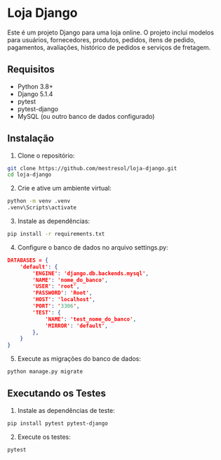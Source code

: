 # Loja Django

Este é um projeto Django para uma loja online. O projeto inclui modelos para usuários, fornecedores, produtos, pedidos, itens de pedido, pagamentos, avaliações, histórico de pedidos e serviços de fretagem.

## Requisitos

- Python 3.8+
- Django 5.1.4
- pytest
- pytest-django
- MySQL (ou outro banco de dados configurado)

## Instalação

1. Clone o repositório:

```sh
git clone https://github.com/mestresol/loja-django.git
cd loja-django
```

2. Crie e ative um ambiente virtual:

```sh
python -m venv .venv
.venv\Scripts\activate
```

3. Instale as dependências:

```sh
pip install -r requirements.txt
```

4. Configure o banco de dados no arquivo settings.py:

```json
DATABASES = {
    'default': {
        'ENGINE': 'django.db.backends.mysql',
        'NAME': 'nome_do_banco',
        'USER': 'root',
        'PASSWORD': 'Root',
        'HOST': 'localhost',
        'PORT': '3306',
        'TEST': {
            'NAME': 'test_nome_do_banco',
            'MIRROR': 'default',
        },
    }
}
```

5. Execute as migrações do banco de dados:

```sh
python manage.py migrate
```
## Executando os Testes

1. Instale as dependências de teste:

```sh
pip install pytest pytest-django
```

2. Execute os testes:
```sh
pytest
```
